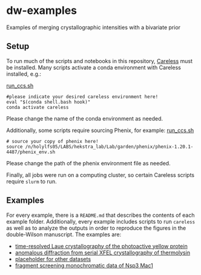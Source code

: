 # dw-examples

Examples of merging crystallographic intensities with a bivariate prior

## Setup 

To run much of the scripts and notebooks in this repository, [Careless](https://github.com/rs-station/careless) must be installed. Many scripts activate a conda environment with Careless installed, e.g.:

[run_ccs.sh](pyp/run_ccs.sh)
```
#please indicate your desired careless environment here!
eval "$(conda shell.bash hook)"
conda activate careless
```
Please change the name of the conda environment as needed. 

Additionally, some scripts require sourcing Phenix, for example: 
[run_ccs.sh](thermolysin_xfel/scripts/run_ccs.sh)

```
# source your copy of phenix here!
source /n/holylfs05/LABS/hekstra_lab/Lab/garden/phenix/phenix-1.20.1-4487/phenix_env.sh
```
Please change the path of the phenix environment file as needed. 

Finally, all jobs were run on a computing cluster, so certain Careless scripts require `slurm` to run. 

## Examples
For every example, there is a `README.md` that describes the contents of each example folder. Additionally, every example includes scripts to run `careless` as well as to analyze the outputs in order to reproduce the figures in the double-Wilson manuscript. The examples are: 

- [time-resolved Laue crystallography of the photoactive yellow protein](pyp/README.md)
- [anomalous diffraction from serial XFEL crystallography of thermolysin](thermolysin_xfel/README.md)
- [placeholder for other datasets](README.md)
- [fragment screening monochromatic data of Nsp3 Mac1](dfs/README.md)  
